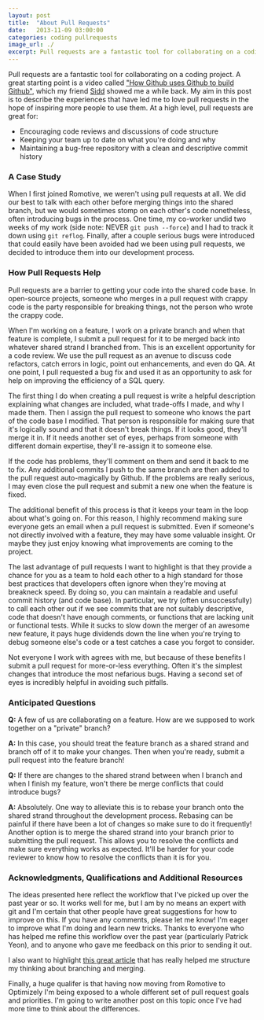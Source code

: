 ```yaml
---
layout: post
title:  "About Pull Requests"
date:   2013-11-09 03:00:00
categories: coding pullrequests
image_url: ./
excerpt: Pull requests are a fantastic tool for collaborating on a coding project. My aim in this post is to describe the experiences that have led me to love pull requests in the hope of inspiring more people to use them.
---
```

Pull requests are a fantastic tool for collaborating on a coding project. A great starting point is a video called ["How Github uses Github to build Github"](http://www.youtube.com/watch?v=qyz3jkOBbQY), which my friend [Sidd](https://twitter.com/sidd) showed me a while back. My aim in this post is to describe the experiences that have led me to love pull requests in the hope of inspiring more people to use them. At a high level, pull requests are great for:

* Encouraging code reviews and discussions of code structure
* Keeping your team up to date on what you're doing and why
* Maintaining a bug-free repository with a clean and descriptive commit history

### A Case Study
When I first joined Romotive, we weren't using pull requests at all. We did our best to talk with each other before merging things into the shared branch, but we would sometimes stomp on each other's code nonetheless, often introducing bugs in the process. One time, my co-worker undid two weeks of my work (side note: NEVER `git push --force`) and I had to track it down using `git reflog`. Finally, after a couple serious bugs were introduced that could easily have been avoided had we been using pull requests, we decided to introduce them into our development process.

### How Pull Requests Help
Pull requests are a barrier to getting your code into the shared code base. In open-source projects, someone who merges in a pull request with crappy code is the party responsible for breaking things, not the person who wrote the crappy code.

When I'm working on a feature, I work on a private branch and when that feature is complete, I submit a pull request for it to be merged back into whatever shared strand I branched from. This is an excellent opportunity for a code review. We use the pull request as an avenue to discuss code refactors, catch errors in logic, point out enhancements, and even do QA. At one point, I pull requested a bug fix and used it as an opportunity to ask for help on improving the efficiency of a SQL query.

The first thing I do when creating a pull request is write a helpful description explaining what changes are included, what trade-offs I made, and why I made them. Then I assign the pull request to someone who knows the part of the code base I modified. That person is responsible for making sure that it's logically sound and that it doesn't break things. If it looks good, they'll merge it in. If it needs another set of eyes, perhaps from someone with different domain expertise, they'll re-assign it to someone else.

If the code has problems, they'll comment on them and send it back to me to fix. Any additional commits I push to the same branch are then added to the pull request auto-magically by Github. If the problems are really serious, I may even close the pull request and submit a new one when the feature is fixed.

The additional benefit of this process is that it keeps your team in the loop about what's going on. For this reason, I highly recommend making sure everyone gets an email when a pull request is submitted. Even if someone's not directly involved with a feature, they may have some valuable insight. Or maybe they just enjoy knowing what improvements are coming to the project.

The last advantage of pull requests I want to highlight is that they provide a chance for you as a team to hold each other to a high standard for those best practices that developers often ignore when they're moving at breakneck speed. By doing so, you can maintain a readable and useful commit history (and code base). In particular, we try (often unsuccessfully) to call each other out if we see commits that are not suitably descriptive, code that doesn't have enough comments, or functions that are lacking unit or functional tests. While it sucks to slow down the merger of an awesome new feature, it pays huge dividends down the line when you're trying to debug someone else's code or a test catches a case you forgot to consider.

Not everyone I work with agrees with me, but because of these benefits I submit a pull request for more-or-less everything. Often it's the simplest changes that introduce the most nefarious bugs. Having a second set of eyes is incredibly helpful in avoiding such pitfalls.

### Anticipated Questions
**Q:** A few of us are collaborating on a feature. How are we supposed to work together on a "private" branch?

**A:** In this case, you should treat the feature branch as a shared strand and branch off of it to make your changes. Then when you're ready, submit a pull request into the feature branch!

**Q:** If there are changes to the shared strand between when I branch and when I finish my feature, won't there be merge conflicts that could introduce bugs?

**A:** Absolutely. One way to alleviate this is to rebase your branch onto the shared strand throughout the development process. Rebasing can be painful if there have been a lot of changes so make sure to do it frequently! Another option is to merge the shared strand into your branch prior to submitting the pull request. This allows you to resolve the conflicts and make sure everything works as expected. It'll be harder for your code reviewer to know how to resolve the conflicts than it is for you.

### Acknowledgments, Qualifications and Additional Resources
The ideas presented here reflect the workflow that I've picked up over the past year or so. It works well for me, but I am by no means an expert with git and I'm certain that other people have great suggestions for how to improve on this. If you have any comments, please let me know! I'm eager to improve what I'm doing and learn new tricks. Thanks to everyone who has helped me refine this workflow over the past year (particularly Patrick Yeon), and to anyone who gave me feedback on this prior to sending it out.

I also want to highlight [this great article](http://nvie.com/posts/a-successful-git-branching-model/) that has really helped me structure my thinking about branching and merging.

Finally, a huge qualifer is that having now moving from Romotive to Optimizely I'm being exposed to a whole different set of pull request goals and priorities. I'm going to write another post on this topic once I've had more time to think about the differences.